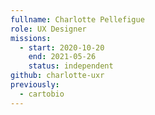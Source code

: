 ```yaml
---
fullname: Charlotte Pellefigue
role: UX Designer
missions:
  - start: 2020-10-20
    end: 2021-05-26
    status: independent
github: charlotte-uxr
previously:
  - cartobio
---
```

